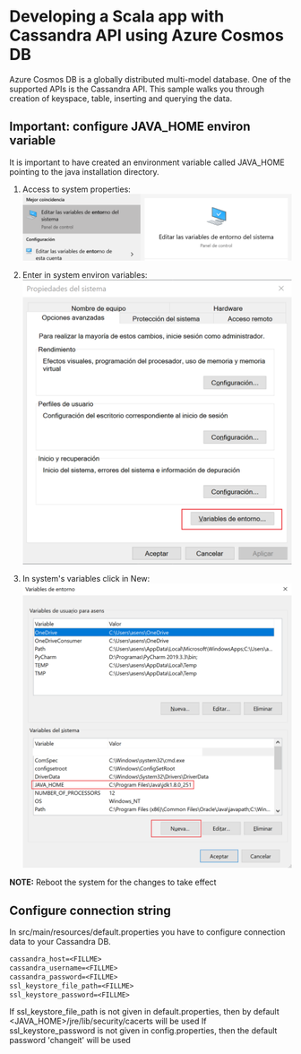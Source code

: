 # Developing a Scala app with Cassandra API using Azure Cosmos DB
Azure Cosmos DB is a globally distributed multi-model database. One of the supported APIs is the Cassandra API. This sample walks you through creation of keyspace, table, inserting and querying the data.

## Important: configure JAVA_HOME environ variable 
It is important to have created an environment variable called JAVA_HOME pointing to the java installation directory.

1. Access to system properties:
![Config](img/01.png)

2. Enter in system environ variables:
![Config](img/02.PNG)

3. In system's variables click in New:
![Config](img/03.PNG)

**NOTE:** Reboot the system for the changes to take effect

## Configure connection string
In src/main/resources/default.properties you have to configure connection data to your Cassandra DB.
```
cassandra_host=<FILLME>
cassandra_username=<FILLME>
cassandra_password=<FILLME>
ssl_keystore_file_path=<FILLME>
ssl_keystore_password=<FILLME>
```

If ssl_keystore_file_path is not given in default.properties, then by default <JAVA_HOME>/jre/lib/security/cacerts will be used If ssl_keystore_password is not given in config.properties, then the default password 'changeit' will be used

